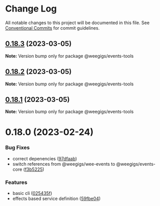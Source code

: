 # Change Log

All notable changes to this project will be documented in this file.
See [Conventional Commits](https://conventionalcommits.org) for commit guidelines.

## [0.18.3](https://github.com/weegigs/wee-events/compare/v0.18.2...v0.18.3) (2023-03-05)

**Note:** Version bump only for package @weegigs/events-tools

## [0.18.2](https://github.com/weegigs/wee-events/compare/v0.18.1...v0.18.2) (2023-03-05)

**Note:** Version bump only for package @weegigs/events-tools

## [0.18.1](https://github.com/weegigs/wee-events/compare/v0.18.0...v0.18.1) (2023-03-05)

**Note:** Version bump only for package @weegigs/events-tools

# 0.18.0 (2023-02-24)

### Bug Fixes

- correct depenencies ([97dfaab](https://github.com/weegigs/wee-events/commit/97dfaab70f4863b71b190f6be68bc75e72618803))
- switch references from @weegigs/wee-events to @weegigs/events-core ([f3b5225](https://github.com/weegigs/wee-events/commit/f3b522550cc0f7f11a967893d6be61c716e08d4e))

### Features

- basic cli ([025435f](https://github.com/weegigs/wee-events/commit/025435fe7762f68df1b0b54ac0c5786dd90e97c7))
- effects based service definition ([59fbe04](https://github.com/weegigs/wee-events/commit/59fbe0433839f220f5f9cc5aa43d0dc78e7c0c19))
